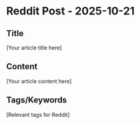 # Reddit Post - 2025-10-21

## Title
[Your article title here]

## Content
[Your article content here]

## Tags/Keywords
[Relevant tags for Reddit]
